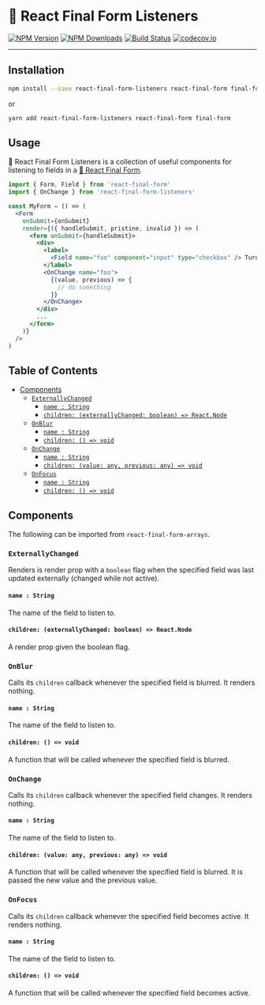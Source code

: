 # 🏁 React Final Form Listeners

[![NPM Version](https://img.shields.io/npm/v/react-final-form-listeners.svg?style=flat)](https://www.npmjs.com/package/react-final-form-listeners)
[![NPM Downloads](https://img.shields.io/npm/dm/react-final-form-listeners.svg?style=flat)](https://www.npmjs.com/package/react-final-form-listeners)
[![Build Status](https://travis-ci.org/final-form/react-final-form-listeners.svg?branch=master)](https://travis-ci.org/final-form/react-final-form-listeners)
[![codecov.io](https://codecov.io/gh/final-form/react-final-form-listeners/branch/master/graph/badge.svg)](https://codecov.io/gh/final-form/react-final-form-listeners)

---

## Installation

```bash
npm install --save react-final-form-listeners react-final-form final-form
```

or

```bash
yarn add react-final-form-listeners react-final-form final-form
```

## Usage

🏁 React Final Form Listeners is a collection of useful components for listening to fields in a [🏁 React Final Form](https://github.com/final-form/react-final-form#-react-final-form).

```jsx
import { Form, Field } from 'react-final-form'
import { OnChange } from 'react-final-form-listeners'

const MyForm = () => (
  <Form
    onSubmit={onSubmit}
    render={({ handleSubmit, pristine, invalid }) => (
      <form onSubmit={handleSubmit}>
        <div>
          <label>
            <Field name="foo" component="input" type="checkbox" /> Turn foo on?
          </label>
          <OnChange name="foo">
            {(value, previous) => {
              // do something
            }}
          </OnChange>
        </div>
        ...
      </form>
    )}
  />
)
```

## Table of Contents

<!-- START doctoc generated TOC please keep comment here to allow auto update -->

<!-- DON'T EDIT THIS SECTION, INSTEAD RE-RUN doctoc TO UPDATE -->

<!-- DON'T EDIT THIS SECTION, INSTEAD RE-RUN doctoc TO UPDATE -->

* [Components](#components)
  * [`ExternallyChanged`](#externallychanged)
    * [`name : String`](#name--string)
    * [`children: (externallyChanged: boolean) => React.Node`](#children-externallychanged-boolean--reactnode)
  * [`OnBlur`](#onblur)
    * [`name : String`](#name--string-1)
    * [`children: () => void`](#children---void)
  * [`OnChange`](#onchange)
    * [`name : String`](#name--string-2)
    * [`children: (value: any, previous: any) => void`](#children-value-any-previous-any--void)
  * [`OnFocus`](#onfocus)
    * [`name : String`](#name--string-3)
    * [`children: () => void`](#children---void-1)

<!-- END doctoc generated TOC please keep comment here to allow auto update -->

## Components

The following can be imported from `react-final-form-arrays`.

### `ExternallyChanged`

Renders is render prop with a `boolean` flag when the specified field was last updated externally (changed while not active).

#### `name : String`

The name of the field to listen to.

#### `children: (externallyChanged: boolean) => React.Node`

A render prop given the boolean flag.

### `OnBlur`

Calls its `children` callback whenever the specified field is blurred. It renders nothing.

#### `name : String`

The name of the field to listen to.

#### `children: () => void`

A function that will be called whenever the specified field is blurred.

### `OnChange`

Calls its `children` callback whenever the specified field changes. It renders nothing.

#### `name : String`

The name of the field to listen to.

#### `children: (value: any, previous: any) => void`

A function that will be called whenever the specified field is blurred. It is passed the new value and the previous value.

### `OnFocus`

Calls its `children` callback whenever the specified field becomes active. It renders nothing.

#### `name : String`

The name of the field to listen to.

#### `children: () => void`

A function that will be called whenever the specified field becomes active.
